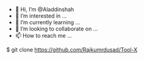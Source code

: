 - 👋 Hi, I’m @Aladdinshah
- 👀 I’m interested in ...
- 🌱 I’m currently learning ...
- 💞️ I’m looking to collaborate on ...
- 📫 How to reach me ...

<!---
Aladdinshah/Aladdinshah is a ✨ special ✨ repository because its `README.md` (this file) appears on your GitHub profile.
You can click the Preview link to take a look at your changes.
--->

$ git clone https://github.com/Rajkumrdusad/Tool-X
